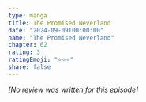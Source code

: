 ```yaml
---
type: manga
title: The Promised Neverland
date: "2024-09-09T00:00:00"
name: "The Promised Neverland"
chapter: 62
rating: 3
ratingEmoji: "⭐️⭐️⭐️"
share: false
---
```


_[No review was written for this episode]_